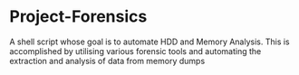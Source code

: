 # Project-Forensics
A shell script whose goal is to automate HDD and Memory Analysis. This is accomplished by utilising various forensic tools and automating the extraction and analysis of data from memory dumps
